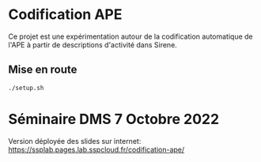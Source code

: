 # Codification APE

Ce projet est une expérimentation autour de la codification automatique de l'APE à partir de descriptions d'activité dans Sirene.

## Mise en route

```
./setup.sh
```

# Séminaire DMS 7 Octobre 2022

Version déployée des slides sur internet: https://ssplab.pages.lab.sspcloud.fr/codification-ape/